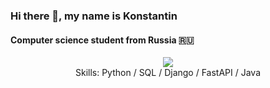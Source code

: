 ### Hi there 👋, my name is Konstantin
#### Computer science student from Russia 🇷🇺
<div id="header" align="center">
  <img src="https://media.giphy.com/media/6yU5mAiUaJZFj8lpPn/giphy.gif" />
</div>
<div id="header" align="center">
  Skills: Python / SQL / Django / FastAPI / Java
</div>

